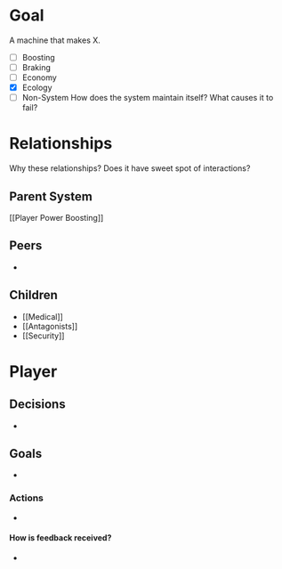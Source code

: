 # Goal
A machine that makes X.
- [ ] Boosting
- [ ] Braking
- [ ] Economy
- [x] Ecology
- [ ] Non-System
How does the system maintain itself? What causes it to fail?
# Relationships
Why these relationships?
Does it have sweet spot of interactions?
## Parent System
[[Player Power Boosting]]
## Peers
- 
## Children
- [[Medical]]
- [[Antagonists]]
- [[Security]]
# Player
## Decisions
- 
## Goals
- 
### Actions
- 
#### How is feedback received?
- 
